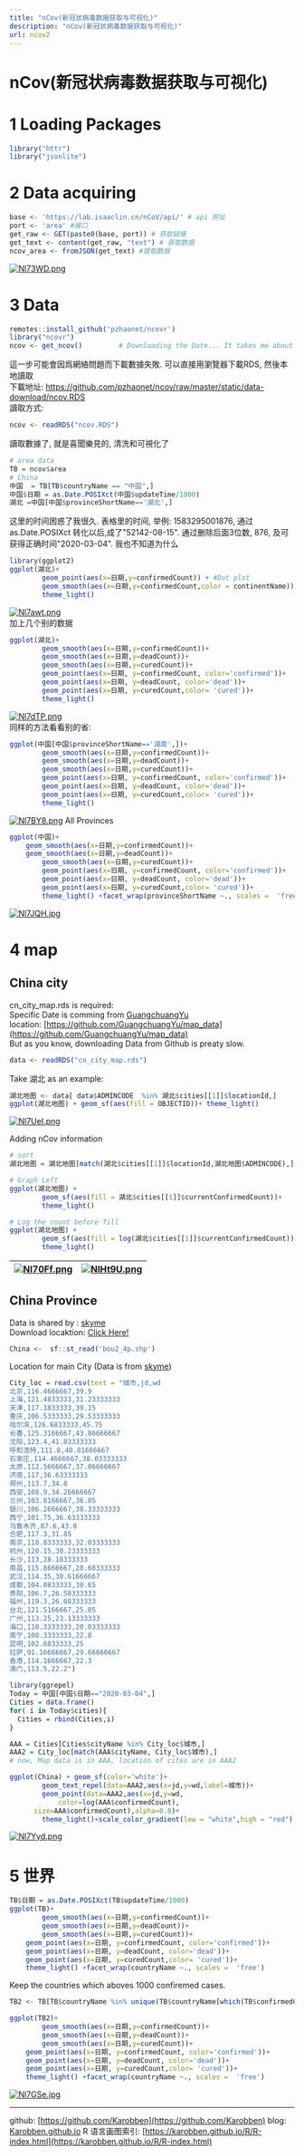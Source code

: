 ```yaml
---
title: "nCov(新冠状病毒数据获取与可视化)"
description: "nCov(新冠状病毒数据获取与可视化)"
url: ncov2
---
```


# nCov(新冠状病毒数据获取与可视化)


<a name="sYvc9"></a>
# 1 Loading Packages
```r
library("httr")
library("jsonlite")
```

<a name="54cF1"></a>
# 2 Data acquiring

```r
base <- 'https://lab.isaaclin.cn/nCoV/api/' # api 网址
port <- 'area' #接口
get_raw <- GET(paste0(base, port)) # 获取链接
get_text <- content(get_raw, "text") # 获取数据
ncov_area <- fromJSON(get_text) #提取数据
```
[![Nl73WD.png](https://s1.ax1x.com/2020/06/20/Nl73WD.png)](https://imgchr.com/i/Nl73WD)

# 3 Data
```r
remotes::install_github('pzhaonet/ncovr')
library("ncovr")
ncov <- get_ncov()         # Downloading the Date... It takes me about 10min

```

這一步可能會因爲網絡問題而下載數據失敗. 可以直接用瀏覽器下載RDS, 然後本地讀取<br />下載地址: https://github.com/pzhaonet/ncov/raw/master/static/data-download/ncov.RDS<br />讀取方式:

```r
ncov <- readRDS("ncov.RDS")
```

讀取數據了, 就是喜聞樂見的, 清洗和可視化了
```r
# area data
TB = ncov$area
# China
中国  = TB[TB$countryName == "中国",]
中国$日期 = as.Date.POSIXct(中国$updateTime/1000)
湖北 =中国[中国$provinceShortName=='湖北',]
```

这里的时间困惑了我很久. 表格里的时间, 举例: 1583295001876, 通过as.Date.POSIXct 转化以后,成了"52142-08-15". 通过删除后面3位数, 876, 及可获得正确时间"2020-03-04". 我也不知道为什么

```r
library(ggplot2)
ggplot(湖北)+
		geom_point(aes(x=日期,y=confirmedCount)) + #Dot plot
		geom_smooth(aes(x=日期,y=confirmedCount,color = continentName)) + # Smooth line
		theme_light()
```
[![Nl7awt.png](https://s1.ax1x.com/2020/06/20/Nl7awt.png)](https://imgchr.com/i/Nl7awt)
<br />加上几个别的数据
```r
ggplot(湖北)+  
        geom_smooth(aes(x=日期,y=confirmedCount))+
        geom_smooth(aes(x=日期,y=deadCount))+
        geom_smooth(aes(x=日期,y=curedCount))+
        geom_point(aes(x=日期, y=confirmedCount, color='confirmed'))+  
        geom_point(aes(x=日期, y=deadCount, color='dead'))+  
        geom_point(aes(x=日期, y=curedCount,color= 'cured'))+
        theme_light()   
```
[![Nl7dTP.png](https://s1.ax1x.com/2020/06/20/Nl7dTP.png)](https://imgchr.com/i/Nl7dTP)
<br />同样的方法看看别的省:

```r
ggplot(中国[中国$provinceShortName=='湖南',])+  
        geom_smooth(aes(x=日期,y=confirmedCount))+
        geom_smooth(aes(x=日期,y=deadCount))+
        geom_smooth(aes(x=日期,y=curedCount))+
        geom_point(aes(x=日期, y=confirmedCount, color='confirmed'))+  
        geom_point(aes(x=日期, y=deadCount, color='dead'))+  
        geom_point(aes(x=日期, y=curedCount,color= 'cured'))+
        theme_light()   
```

[![Nl7BY8.png](https://s1.ax1x.com/2020/06/20/Nl7BY8.png)](https://imgchr.com/i/Nl7BY8)
All Provinces
```r
ggplot(中国)+   
    geom_smooth(aes(x=日期,y=confirmedCount))+  
    geom_smooth(aes(x=日期,y=deadCount))+  
		geom_smooth(aes(x=日期,y=curedCount))+  
		geom_point(aes(x=日期, y=confirmedCount, color='confirmed'))+   
		geom_point(aes(x=日期, y=deadCount, color='dead'))+   
		geom_point(aes(x=日期, y=curedCount,color= 'cured'))+  
		theme_light() +facet_wrap(provinceShortName ~., scales =  'free')             
```


[![Nl7JQH.jpg](https://s1.ax1x.com/2020/06/20/Nl7JQH.jpg)](https://imgchr.com/i/Nl7JQH)

<a name="Up7pb"></a>
# 4 map
<a name="SK6ny"></a>
## China city
cn_city_map.rds is required:<br />Specific Date is comming from [GuangchuangYu](https://guangchuangyu.github.io)<br />location: [https://github.com/GuangchuangYu/map_data](https://github.com/GuangchuangYu/map_data)<br />But as you know, downloading Data from Github is preaty slow.
```r
data <- readRDS("cn_city_map.rds")
```
Take 湖北 as an example:

```r
湖北地图 <- data[ data$ADMINCODE  %in% 湖北$cities[[1]]$locationId,]
ggplot(湖北地图) + geom_sf(aes(fill = OBJECTID))+ theme_light()
```
[![Nl7UeI.png](https://s1.ax1x.com/2020/06/20/Nl7UeI.png)](https://imgchr.com/i/Nl7UeI)

Adding nCov information

```r
# sort
湖北地图 = 湖北地图[match(湖北$cities[[1]]$locationId,湖北地图$ADMINCODE),]

# Graph Left
ggplot(湖北地图) +
		geom_sf(aes(fill = 湖北$cities[[1]]$currentConfirmedCount))+
		theme_light()

# Log the count before fill
ggplot(湖北地图) +
		geom_sf(aes(fill = log(湖北$cities[[1]]$currentConfirmedCount)))+
		theme_light()
```

|[![Nl70Ff.png](https://s1.ax1x.com/2020/06/20/Nl70Ff.png)](https://imgchr.com/i/Nl70Ff)|[![NlHt9U.png](https://s1.ax1x.com/2020/06/20/NlHt9U.png)](https://imgchr.com/i/NlHt9U)|
| --- | --- |


<a name="qcz6i"></a>
## China Province
Data is shared by : [skyme](https://www.cnblogs.com/skyme/p/5182149.html)<br />Download locaktion: [Click Here!](http://cos.name/wp-content/uploads/2009/07/chinaprovinceborderdata_tar_gz.zip)
```r
China <-  sf::st_read('bou2_4p.shp')
```

Location for main City (Data is from [skyme](https://www.cnblogs.com/skyme/p/5182149.html))
```r
City_loc = read.csv(text = "城市,jd,wd
北京,116.4666667,39.9
上海,121.4833333,31.23333333
天津,117.1833333,39.15
重庆,106.5333333,29.53333333
哈尔滨,126.6833333,45.75
长春,125.3166667,43.86666667
沈阳,123.4,41.83333333
呼和浩特,111.8,40.81666667
石家庄,114.4666667,38.03333333
太原,112.5666667,37.86666667
济南,117,36.63333333
郑州,113.7,34.8
西安,108.9,34.26666667
兰州,103.8166667,36.05
银川,106.2666667,38.33333333
西宁,101.75,36.63333333
乌鲁木齐,87.6,43.8
合肥,117.3,31.85
南京,118.8333333,32.03333333
杭州,120.15,30.23333333
长沙,113,28.18333333
南昌,115.8666667,28.68333333
武汉,114.35,30.61666667
成都,104.0833333,30.65
贵阳,106.7,26.58333333
福州,119.3,26.08333333
台北,121.5166667,25.05
广州,113.25,23.13333333
海口,110.3333333,20.03333333
南宁,108.3333333,22.8
昆明,102.6833333,25
拉萨,91.16666667,29.66666667
香港,114.1666667,22.3
澳门,113.5,22.2")
```

```r
library(ggrepel)
Today = 中国[中国$日期=="2020-03-04",]
Cities = data.frame()
for( i in Today$cities){
  Cities = rbind(Cities,i)
}

AAA = Cities[Cities$cityName %in% City_loc$城市,]                                                        
AAA2 = City_loc[match(AAA$cityName, City_loc$城市),]     
# now, Map data is in AAA, location of cites are in AAA2

ggplot(China) + geom_sf(color='white')+
		geom_text_repel(data=AAA2,aes(x=jd,y=wd,label=城市))+
		geom_point(data=AAA2,aes(x=jd,y=wd,
			color=log(AAA$confirmedCount),
      size=AAA$confirmedCount),alpha=0.8)+
		theme_light()+scale_color_gradient(low = "white",high = "red")
```
[![Nl7Yyd.png](https://s1.ax1x.com/2020/06/20/Nl7Yyd.png)](https://imgchr.com/i/Nl7Yyd)


<a name="QLhCR"></a>
# 5 世界

```r
TB$日期 = as.Date.POSIXct(TB$updateTime/1000)
ggplot(TB)+
		geom_smooth(aes(x=日期,y=confirmedCount))+   
		geom_smooth(aes(x=日期,y=deadCount))+   
		geom_smooth(aes(x=日期,y=curedCount))+   
    geom_point(aes(x=日期, y=confirmedCount, color='confirmed'))+    
    geom_point(aes(x=日期, y=deadCount, color='dead'))+    
    geom_point(aes(x=日期, y=curedCount,color= 'cured'))+   
    theme_light() +facet_wrap(countryName ~., scales =  'free')   
```

Keep the countries which aboves 1000 confiremed cases.
```r
TB2 <- TB[TB$countryName %in% unique(TB$countryName[which(TB$confirmedCount>1000)]),]

ggplot(TB2)+
		geom_smooth(aes(x=日期,y=confirmedCount))+   
		geom_smooth(aes(x=日期,y=deadCount))+   
		geom_smooth(aes(x=日期,y=curedCount))+   
    geom_point(aes(x=日期, y=confirmedCount, color='confirmed'))+    
    geom_point(aes(x=日期, y=deadCount, color='dead'))+    
    geom_point(aes(x=日期, y=curedCount,color= 'cured'))+   
    theme_light() +facet_wrap(countryName ~., scales =  'free')   
```

[![Nl7GSe.jpg](https://s1.ax1x.com/2020/06/20/Nl7GSe.jpg)](https://imgchr.com/i/Nl7GSe)


---
github: [https://github.com/Karobben](https://github.com/Karobben)
blog: [Karobben.github.io](http://Karobben.github.io)
R 语言画图索引: [https://karobben.github.io/R/R-index.html](https://karobben.github.io/R/R-index.html)
